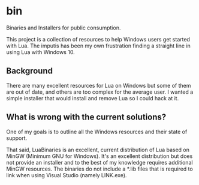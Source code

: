# bin
Binaries and Installers for public consumption.

This project is a collection of resources to help Windows users get started with Lua. The imputis has been my own frustration finding a straight line in using Lua with Windows 10.

## Background

There are many excellent resources for Lua on Windows but some of them are out of date, and others are too complex for the average user. I wanted a simple installer that would install and remove Lua so I could hack at it. 

## What is wrong with the current solutions?

One of my goals is to outline all the Windows resources and their state of support. 

That said, LuaBinaries is an excellent, current distribution of Lua based on MinGW (Minimum GNU for Windows). It's an excellent distribution but does not provide an installer and to the best of my knowledge requires additional MinGW resources. The binaries do not include a *.lib files that is required to link when using Visual Studio (namely LINK.exe). 

